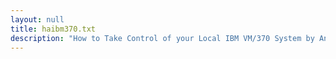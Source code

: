 ```yaml
---
layout: null
title: haibm370.txt
description: "How to Take Control of your Local IBM VM/370 System by Another Hacker of the Elite Phreakers' Club"
---
```

